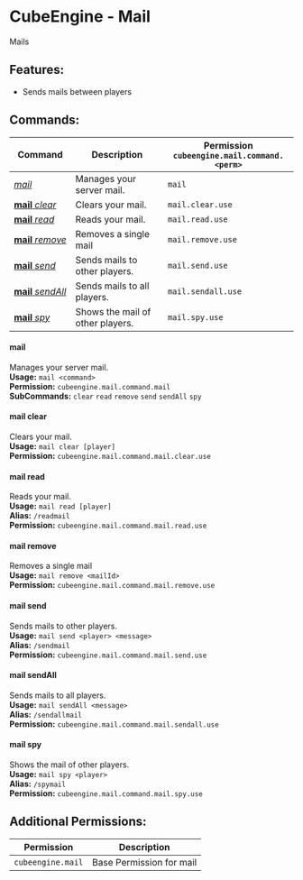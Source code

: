 # CubeEngine - Mail
Mails

## Features:
 - Sends mails between players

## Commands:

| Command | Description | Permission<br>`cubeengine.mail.command.<perm>` |
| --- | --- | --- |
| [*mail*](#mail) | Manages your server mail. | `mail` |
| [**mail**&nbsp;*clear*](#mail&nbsp;clear) | Clears your mail. | `mail.clear.use` |
| [**mail**&nbsp;*read*](#mail&nbsp;read) | Reads your mail. | `mail.read.use` |
| [**mail**&nbsp;*remove*](#mail&nbsp;remove) | Removes a single mail | `mail.remove.use` |
| [**mail**&nbsp;*send*](#mail&nbsp;send) | Sends mails to other players. | `mail.send.use` |
| [**mail**&nbsp;*sendAll*](#mail&nbsp;sendall) | Sends mails to all players. | `mail.sendall.use` |
| [**mail**&nbsp;*spy*](#mail&nbsp;spy) | Shows the mail of other players. | `mail.spy.use` |

#### mail  
Manages your server mail.  
**Usage:** `mail <command>`  
**Permission:** `cubeengine.mail.command.mail`  
**SubCommands:** `clear` `read` `remove` `send` `sendAll` `spy`  

#### mail&nbsp;clear  
Clears your mail.  
**Usage:** `mail clear [player]`  
**Permission:** `cubeengine.mail.command.mail.clear.use`  
  

#### mail&nbsp;read  
Reads your mail.  
**Usage:** `mail read [player]`  
**Alias:** `/readmail`  
**Permission:** `cubeengine.mail.command.mail.read.use`  
  

#### mail&nbsp;remove  
Removes a single mail  
**Usage:** `mail remove <mailId>`  
**Permission:** `cubeengine.mail.command.mail.remove.use`  
  

#### mail&nbsp;send  
Sends mails to other players.  
**Usage:** `mail send <player> <message>`  
**Alias:** `/sendmail`  
**Permission:** `cubeengine.mail.command.mail.send.use`  
  

#### mail&nbsp;sendAll  
Sends mails to all players.  
**Usage:** `mail sendAll <message>`  
**Alias:** `/sendallmail`  
**Permission:** `cubeengine.mail.command.mail.sendall.use`  
  

#### mail&nbsp;spy  
Shows the mail of other players.  
**Usage:** `mail spy <player>`  
**Alias:** `/spymail`  
**Permission:** `cubeengine.mail.command.mail.spy.use`  
  

## Additional Permissions:

| Permission | Description |
| --- | --- |
| `cubeengine.mail` | Base Permission for mail |